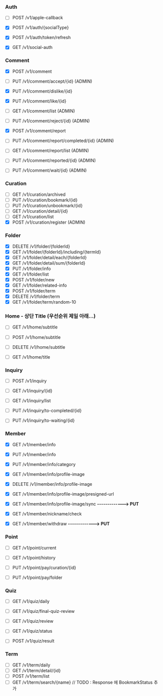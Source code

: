 ### Auth
- [ ] POST /v1/apple-callback
- [x] POST /v1/auth/{socialType}
- [x] POST /v1/auth/token/refresh
- [x] GET /v1/social-auth


### Comment
- [x] POST /v1/comment
- [ ] PUT /v1/comment/accept/{id}   (ADMIN)
- [x] PUT /v1/comment/dislike/{id}
- [x] PUT /v1/comment/like/{id}
- [ ] GET /v1/comment/list            (ADMIN)
- [ ] PUT /v1/comment/reject/{id}  (ADMIN)
- [x] POST /v1/comment/report
- [ ] PUT /v1/comment/report/completed/{id}  (ADMIN)
- [ ] GET /v1/comment/report/list     (ADMIN)
- [ ] PUT /v1/comment/reported/{id}      (ADMIN)
- [ ] PUT /v1/comment/wait/{id}   (ADMIN)


### Curation
- [ ] GET /v1/curation/archived
- [ ] PUT /v1/curation/bookmark/{id} 
- [ ] PUT /v1/curation/unbookmark/{id} 
- [ ] GET /v1/curation/detail/{id}
- [ ] GET /v1/curation/list
- [x] POST /v1/curation/register (ADMIN)

### Folder
- [x] DELETE /v1/folder/{folderId}
- [x] GET /v1/folder/{folderId}/including/{termId}
- [x] GET /v1/folder/detail/each/{folderId}
- [x] GET /v1/folder/detail/sum/{folderId}
- [x] PUT /v1/folder/info
- [x] GET /v1/folder/list
- [x] POST /v1/folder/new
- [x] GET /v1/folder/related-info
- [x] POST /v1/folder/term
- [x] DELETE /v1/folder/term
- [x] GET /v1/folder/term/random-10

### Home - 상단 Title (우선순위 제일 아래...)
- [ ] GET /v1/home/subtitle
- [ ] POST /v1/home/subtitle
- [ ] DELETE /v1/home/subtitle
- [ ] GET /v1/home/title


### Inquiry
- [ ] POST /v1/inquiry
- [ ] GET /v1/inquiry/{id}
- [ ] GET /v1/inquiry/list
- [ ] PUT /v1/inquiry/to-completed/{id}
- [ ] PUT /v1/inquiry/to-waiting/{id}


### Member
- [x] GET /v1/member/info
- [x] PUT /v1/member/info
- [x] PUT /v1/member/info/category
- [x] GET /v1/member/info/profile-image
- [x] DELETE /v1/member/info/profile-image
- [x] GET /v1/member/info/profile-image/presigned-url
- [x] GET /v1/member/info/profile-image/sync  __-------------> PUT__
- [x] GET /v1/member/nickname/check
- [x] GET /v1/member/withdraw  __-------------> PUT__


### Point
- [ ] GET /v1/point/current
- [ ] GET /v1/point/history
- [ ] PUT /v1/point/pay/curation/{id}
- [ ] PUT /v1/point/pay/folder


### Quiz
- [ ] GET /v1/quiz/daily
- [ ] GET /v1/quiz/final-quiz-review
- [ ] GET /v1/quiz/review
- [ ] GET /v1/quiz/status
- [ ] POST /v1/quiz/result


### Term
- [ ] GET /v1/term/daily
- [ ] GET /v1/term/detail/{id}
- [ ] POST /v1/term/list
- [ ] GET /v1/term/search/{name}  // TODO : Response 에 BookmarkStatus 추가